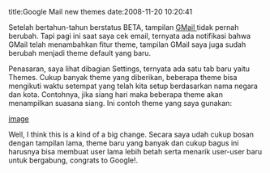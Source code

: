 title:Google Mail new themes
date:2008-11-20 10:20:41

Setelah bertahun-tahun berstatus BETA, tampilan
<a href="http://mail.google.com">
 GMail
</a>
tidak pernah berubah. Tapi pagi ini saat saya cek email, ternyata ada notifikasi bahwa GMail telah menambahkan fitur theme, tampilan GMail saya juga sudah berubah menjadi theme default yang baru.

Penasaran, saya lihat dibagian Settings, ternyata ada satu tab baru yaitu Themes. Cukup banyak theme yang diberikan, beberapa theme bisa mengikuti waktu setempat yang telah kita setup berdasarkan nama negara dan kota. Contohnya, jika siang hari maka beberapa theme akan menampilkan suasana siang. Ini contoh theme yang saya gunakan:

[image](/img/wordpress/2008-11-gmail.jpg?w=300)

Well, I think this is a kind of a big change. Secara saya udah cukup bosan dengan tampilan lama, theme baru yang banyak dan cukup bagus ini harusnya bisa membuat user lama lebih betah serta menarik user-user baru untuk bergabung, congrats to Google!.
